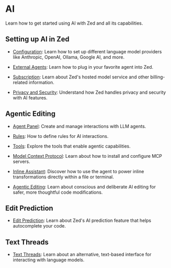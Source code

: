 # AI

Learn how to get started using AI with Zed and all its capabilities.

## Setting up AI in Zed

- [Configuration](./configuration.md): Learn how to set up different language model providers like Anthropic, OpenAI, Ollama, Google AI, and more.

- [External Agents](./external-agents.md): Learn how to plug in your favorite agent into Zed.

- [Subscription](./subscription.md): Learn about Zed's hosted model service and other billing-related information.

- [Privacy and Security](./privacy-and-security.md): Understand how Zed handles privacy and security with AI features.

## Agentic Editing

- [Agent Panel](./agent-panel.md): Create and manage interactions with LLM agents.

- [Rules](./rules.md): How to define rules for AI interactions.

- [Tools](./tools.md): Explore the tools that enable agentic capabilities.

- [Model Context Protocol](./mcp.md): Learn about how to install and configure MCP servers.

- [Inline Assistant](./inline-assistant.md): Discover how to use the agent to power inline transformations directly within a file or terminal.

- [Agentic Editing](./agentic-editing.md): Learn about conscious and deliberate AI editing for safer, more thoughtful code modifications.

## Edit Prediction

- [Edit Prediction](./edit-prediction.md): Learn about Zed's AI prediction feature that helps autocomplete your code.

## Text Threads

- [Text Threads](./text-threads.md): Learn about an alternative, text-based interface for interacting with language models.
